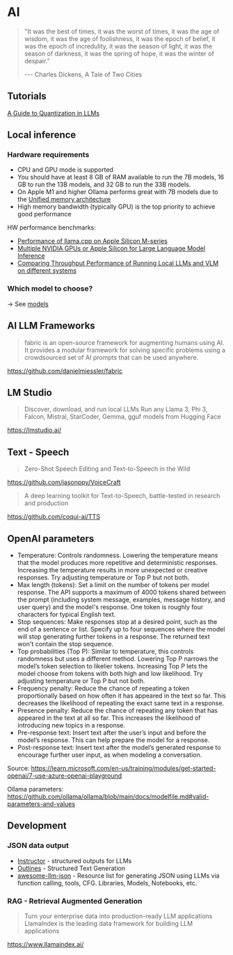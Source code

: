 # AI

> "It was the best of times, it was the worst of times, it was the age of wisdom, it was the age of foolishness, it was the epoch of belief, it was the epoch of incredulity, it was the season of light, it was the season of darkness, it was the spring of hope, it was the winter of despair."
>
> --- Charles Dickens, A Tale of Two Cities

## Tutorials

[A Guide to Quantization in LLMs](https://symbl.ai/developers/blog/a-guide-to-quantization-in-llms/)

## Local inference

### Hardware requirements

- CPU and GPU mode is supported
- You should have at least 8 GB of RAM available to run the 7B models, 16 GB to run the 13B models, and 32 GB to run the 33B models.
- On Apple M1 and higher Ollama performs great with 7B models due to the [Unified memory architecture](https://en.wikipedia.org/wiki/Apple_M1#Memory)
- High memory bandwidth (typically GPU) is the top priority to achieve good performance

HW performance benchmarks:
- [Performance of llama.cpp on Apple Silicon M-series](https://github.com/ggerganov/llama.cpp/discussions/4167)
- [Multiple NVIDIA GPUs or Apple Silicon for Large Language Model Inference](https://github.com/XiongjieDai/GPU-Benchmarks-on-LLM-Inference)
- [Comparing Throughput Performance of Running Local LLMs and VLM on different systems](https://medium.com/aidatatools/comparing-throughput-performance-of-running-local-llms-and-vlm-on-different-systems-ca4ca82c8edc)

### Which model to choose?

-> See [models](models.md)

## AI LLM Frameworks

> fabric is an open-source framework for augmenting humans using AI. It provides a modular framework for solving specific problems using a crowdsourced set of AI prompts that can be used anywhere.

https://github.com/danielmiessler/fabric

## LM Studio

> Discover, download, and run local LLMs
> Run any Llama 3, Phi 3, Falcon, Mistral, StarCoder, Gemma, gguf models from Hugging Face

https://lmstudio.ai/

## Text - Speech

> Zero-Shot Speech Editing and Text-to-Speech in the Wild

https://github.com/jasonppy/VoiceCraft


> A deep learning toolkit for Text-to-Speech, battle-tested in research and production

https://github.com/coqui-ai/TTS

## OpenAI parameters

- Temperature: Controls randomness. Lowering the temperature means that the model produces more repetitive and deterministic responses. Increasing the temperature results in more unexpected or creative responses. Try adjusting temperature or Top P but not both.
- Max length (tokens): Set a limit on the number of tokens per model response. The API supports a maximum of 4000 tokens shared between the prompt (including system message, examples, message history, and user query) and the model's response. One token is roughly four characters for typical English text.
- Stop sequences: Make responses stop at a desired point, such as the end of a sentence or list. Specify up to four sequences where the model will stop generating further tokens in a response. The returned text won't contain the stop sequence.
- Top probabilities (Top P): Similar to temperature, this controls randomness but uses a different method. Lowering Top P narrows the model’s token selection to likelier tokens. Increasing Top P lets the model choose from tokens with both high and low likelihood. Try adjusting temperature or Top P but not both.
- Frequency penalty: Reduce the chance of repeating a token proportionally based on how often it has appeared in the text so far. This decreases the likelihood of repeating the exact same text in a response.
- Presence penalty: Reduce the chance of repeating any token that has appeared in the text at all so far. This increases the likelihood of introducing new topics in a response.
- Pre-response text: Insert text after the user’s input and before the model’s response. This can help prepare the model for a response.
- Post-response text: Insert text after the model’s generated response to encourage further user input, as when modeling a conversation.

Source: https://learn.microsoft.com/en-us/training/modules/get-started-openai/7-use-azure-openai-playground

Ollama parameters: https://github.com/ollama/ollama/blob/main/docs/modelfile.md#valid-parameters-and-values

## Development

### JSON data output

- [Instructor](https://github.com/jxnl/instructor) - structured outputs for LLMs
- [Outlines](https://github.com/outlines-dev/outlines) - Structured Text Generation
- [awesome-llm-json](https://github.com/imaurer/awesome-llm-json) - Resource list for generating JSON using LLMs via function calling, tools, CFG. Libraries, Models, Notebooks, etc.

### RAG - Retrieval Augmented Generation

> Turn your enterprise data into production-ready LLM applications
> LlamaIndex is the leading data framework for building LLM applications

https://www.llamaindex.ai/
